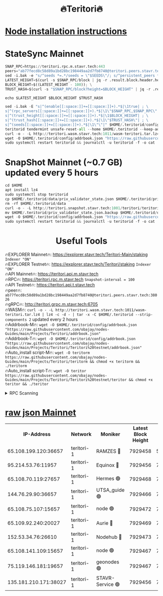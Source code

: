 <h1 align="center"> 🔥Teritori🔥</h1>


[Node installation instructions](https://github.com/obajay/nodes-Guides/tree/main/Projects/Teritori)
=

# StateSync Mainnet
```python
SNAP_RPC=https://teritori.rpc.m.stavr.tech:443
peers="ab77fecd8c58d89a1bd28bc198449aa2d7fb8740@teritori.peers.stavr.tech:38026"
sed -i.bak -e "s/^seeds *=.*/seeds = \"$SEEDS\"/; s/^persistent_peers *=.*/persistent_peers = \"$PEERS\"/" $HOME/.teritorid/config/config.toml
LATEST_HEIGHT=$(curl -s $SNAP_RPC/block | jq -r .result.block.header.height); \
BLOCK_HEIGHT=$((LATEST_HEIGHT - 100)); \
TRUST_HASH=$(curl -s "$SNAP_RPC/block?height=$BLOCK_HEIGHT" | jq -r .result.block_id.hash)

echo $LATEST_HEIGHT $BLOCK_HEIGHT $TRUST_HASH

sed -i.bak -E "s|^(enable[[:space:]]+=[[:space:]]+).*$|\1true| ; \
s|^(rpc_servers[[:space:]]+=[[:space:]]+).*$|\1\"$SNAP_RPC,$SNAP_RPC\"| ; \
s|^(trust_height[[:space:]]+=[[:space:]]+).*$|\1$BLOCK_HEIGHT| ; \
s|^(trust_hash[[:space:]]+=[[:space:]]+).*$|\1\"$TRUST_HASH\"| ; \
s|^(seeds[[:space:]]+=[[:space:]]+).*$|\1\"\"|" $HOME/.teritorid/config/config.toml
teritorid tendermint unsafe-reset-all --home $HOME/.teritorid --keep-addr-book
curl -o - -L http://teritori.wasm.stavr.tech:1011/wasm-teritori.tar.lz4 | lz4 -c -d - | tar -x -C $HOME/.teritorid --strip-components 2
wget -O $HOME/.teritorid/config/addrbook.json "https://raw.githubusercontent.com/obajay/nodes-Guides/main/Projects/Teritori/addrbook.json"
sudo systemctl restart teritorid && journalctl -u teritorid -f -o cat
```

# SnapShot Mainnet (~0.7 GB) updated every 5 hours
```python
cd $HOME
apt install lz4
sudo systemctl stop teritorid
cp $HOME/.teritorid/data/priv_validator_state.json $HOME/.teritorid/priv_validator_state.json.backup
rm -rf $HOME/.teritorid/data
curl -o - -L http://teritori.snapshot.stavr.tech:1001/teritori/teritori-snap.tar.lz4 | lz4 -c -d - | tar -x -C $HOME/.teritorid --strip-components 2
mv $HOME/.teritorid/priv_validator_state.json.backup $HOME/.teritorid/data/priv_validator_state.json
wget -O $HOME/.teritorid/config/addrbook.json "https://raw.githubusercontent.com/obajay/nodes-Guides/main/Projects/Teritori/addrbook.json"
sudo systemctl restart teritorid && journalctl -u teritorid -f -o cat
```
 <h1 align="center"> Useful Tools</h1>

🔥EXPLORER Mainnet🔥:      https://explorer.stavr.tech/Teritori-Main/staking      `Indexer "ON"` \
🔥EXPLORER Testnet🔥:        https://explorer.stavr.tech/Teritori/staking            `Indexer "ON"` \
🔥API Mainnet🔥:                   https://teritori.api.m.stavr.tech \
🔥RPC🔥:                                   https://teritori.rpc.m.stavr.tech                         `Snapshot-interval = 100` \
🔥API Testnet🔥:                     https://teritori.api.t.stavr.tech \
🔥peer🔥:                     `ab77fecd8c58d89a1bd28bc198449aa2d7fb8740@teritori.peers.stavr.tech:38026` \
🔥gRPC🔥:                                http://teritori.grpc.m.stavr.tech:6705 \
🔥WASM🔥: ```curl -o - -L http://teritori.wasm.stavr.tech:1011/wasm-teritori.tar.lz4 | lz4 -c -d - | tar -x -C $HOME/.teritorid --strip-components 2``` updated every 2 hours \
🔥Addrbook-M🔥:    ```wget -O $HOME/.teritorid/config/addrbook.json "https://raw.githubusercontent.com/obajay/nodes-Guides/main/Projects/Teritori/addrbook.json"``` \
🔥Addrbook-T🔥:    ```wget -O $HOME/.teritorid/config/addrbook.json "https://raw.githubusercontent.com/obajay/nodes-Guides/main/Projects/Teritori/Teritori%20testnet/addrbook.json"``` \
🔥Auto_install script-M🔥: ```wget -O teritorm https://raw.githubusercontent.com/obajay/nodes-Guides/main/Projects/Teritori/teritorm && chmod +x teritorm && ./teritorm``` \
🔥Auto_install script-T🔥: ```wget -O teritor https://raw.githubusercontent.com/obajay/nodes-Guides/main/Projects/Teritori/Teritori%20testnet/teritor && chmod +x teritor && ./teritor```

<details>
<summary>RPC Scanning</summary>

<h2 align="center"> We scan nodes in real time every 4 hours. And we provide the final result of RPC endpoints.
We cannot influence the operation of these nodes in any way. </h2>


```python
If Voting Power is higher than 0 --> then the Node is a validator of the network and may be subject to attack and be a potential threat to the chain.
```
```python
We marked such validators with a red symbol
```

</details>

[raw json Mainnet](https://rpc-check.teritorim.stavr.tech/teritorim/rpc-teritorim-result.json)
=



<table><tr><th>IP-Address</th><th>Network</th><th>Moniker</th><th>Latest Block Height</th><th>Earliest Block Height</th><th>Catching Up</th><th>Tx Index</th><th>Voting Power</th><th>Scan Time</th></tr><tr><td>65.108.199.120:36657</td><td>teritori-1</td><td>RAMZES 🔴</td><td>7929458</td><td>5996001</td><td>False</td><td>on</td><td>787915</td><td>2024-03-19T01:31:25.385641390UTC</td></tr><tr><td>95.214.53.76:11957</td><td>teritori-1</td><td>Equinox 🔴</td><td>7929456</td><td>7203180</td><td>False</td><td>on</td><td>1538233</td><td>2024-03-19T01:31:14.670202988UTC</td></tr><tr><td>65.108.70.119:27657</td><td>teritori-1</td><td>Hermes 🟢</td><td>7929468</td><td>7203180</td><td>False</td><td>on</td><td>0</td><td>2024-03-19T01:32:23.832070202UTC</td></tr><tr><td>144.76.29.90:36657</td><td>teritori-1</td><td>UTSA_guide 🟢</td><td>7929466</td><td>7208001</td><td>False</td><td>on</td><td>0</td><td>2024-03-19T01:32:12.612394632UTC</td></tr><tr><td>65.108.75.107:15657</td><td>teritori-1</td><td>node 🟢</td><td>7929472</td><td>7358868</td><td>False</td><td>on</td><td>0</td><td>2024-03-19T01:32:44.919164441UTC</td></tr><tr><td>65.109.92.240:20027</td><td>teritori-1</td><td>Aurie 🔴</td><td>7929469</td><td>7568001</td><td>False</td><td>on</td><td>119310</td><td>2024-03-19T01:32:30.316918333UTC</td></tr><tr><td>152.53.34.76:26610</td><td>teritori-1</td><td>Nodehub 🔴</td><td>7929473</td><td>7580883</td><td>False</td><td>on</td><td>65696</td><td>2024-03-19T01:32:51.293506390UTC</td></tr><tr><td>65.108.141.109:15657</td><td>teritori-1</td><td>node 🟢</td><td>7929467</td><td>7714496</td><td>False</td><td>on</td><td>0</td><td>2024-03-19T01:32:21.493631772UTC</td></tr><tr><td>75.119.146.181:19657</td><td>teritori-1</td><td>geonodes 🟢</td><td>7929467</td><td>7747478</td><td>False</td><td>on</td><td>0</td><td>2024-03-19T01:32:19.161962661UTC</td></tr><tr><td>135.181.210.171:38027</td><td>teritori-1</td><td>STAVR-Service 🟢</td><td>7929456</td><td>7926501</td><td>False</td><td>on</td><td>0</td><td>2024-03-19T01:31:14.369010797UTC</td></tr></table>
